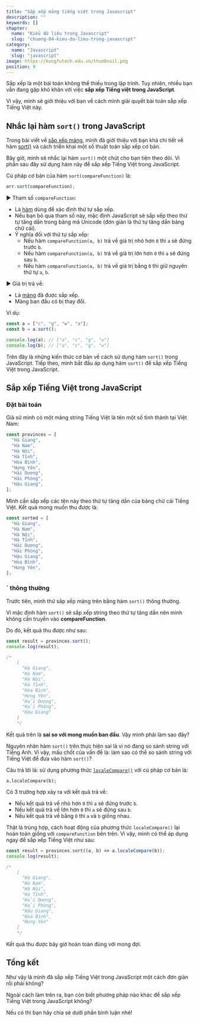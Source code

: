 ```yaml
---
title: "Sắp xếp mảng tiếng việt trong Javascript"
description: ""
keywords: []
chapter:
  name: "Kiểu dữ liệu trong Javascript"
  slug: "chuong-04-kieu-du-lieu-trong-javascript"
category:
  name: "Javascript"
  slug: "javascript"
image: https://kungfutech.edu.vn/thumbnail.png
position: 9
---
```


Sắp xếp là một bài toán không thể thiếu trong lập trình. Tuy nhiên, nhiều bạn vẫn đang gặp khó khăn với việc **sắp xếp Tiếng việt trong JavaScript**.

Vì vậy, mình sẽ giới thiệu với bạn về cách mình giải quyết bài toán sắp xếp Tiếng Việt này.

## Nhắc lại hàm `sort()` trong JavaScript

Trong bài viết về [sắp xếp mảng](/bai-viet/javascript/sap-xep-mang-trong-javascript), mình đã giới thiệu với bạn khá chi tiết về hàm [sort()](https://developer.mozilla.org/en-US/docs/Web/JavaScript/Reference/Global_Objects/Array/sort) và cách triển khai một số thuật toán sắp xếp cơ bản.

Bây giờ, mình sẽ nhắc lại hàm `sort()` một chút cho bạn tiện theo dõi. Vì phần sau đây sử dụng hàm này để sắp xếp Tiếng Việt trong JavaScript.

Cú pháp cơ bản của hàm `sort(compareFunction)` là:

```js
arr.sort(compareFunction);
```

► Tham số `compareFunction`:

- Là [hàm](/bai-viet/javascript/ham-trong-javascript) dùng để xác định thứ tự sắp xếp.
- Nếu bạn bỏ qua tham số này, mặc định JavaScript sẽ sắp xếp theo thứ tự tăng dần trong bảng mã Unicode (đơn giản là thứ tự tăng dần bảng chữ cái).
- Ý nghĩa đối với thứ tự sắp xếp:
  - Nếu hàm `compareFunction(a, b)` trả về giá trị nhỏ hơn `0` thì `a` sẽ đứng trước `b`.
  - Nếu hàm `compareFunction(a, b)` trả về giá trị lớn hơn `0` thì `a` sẽ đứng sau `b`.
  - Nếu hàm `compareFunction(a, b)` trả về giá trị bằng `0` thì giữ nguyên thứ tự `a`, `b`.

► Giá trị trả về:

- Là [mảng](/bai-viet/javascript/mang-array-trong-javascript) đã được sắp xếp.
- Mảng ban đầu có bị thay đổi.

Ví dụ:

```js
const a = ["c", "g", "w", "a"];
const b = a.sort();

console.log(a); // ["a", "c", "g", "w"]
console.log(b); // ["a", "c", "g", "w"]
```

Trên đây là những kiến thức cơ bản về cách sử dụng hàm `sort()` trong JavaScript. Tiếp theo, mình bắt đầu áp dụng hàm `sort()` để sắp xếp Tiếng Việt trong JavaScript.

## Sắp xếp Tiếng Việt trong JavaScript

### Đặt bài toán

Giả sử mình có một mảng string Tiếng Việt là tên một số tỉnh thành tại Việt Nam:

```js
const provinces = [
  "Hà Giang",
  "Hà Nam",
  "Hà Nội",
  "Hà Tĩnh",
  "Hòa Bình",
  "Hưng Yên",
  "Hải Dương",
  "Hải Phòng",
  "Hậu Giang",
];
```

Mình cần sắp xếp các tên này theo thứ tự tăng dần của bảng chữ cái Tiếng Việt. Kết quả mong muốn thu được là:

```js
const sorted = [
  "Hà Giang",
  "Hà Nam",
  "Hà Nội",
  "Hà Tĩnh",
  "Hải Dương",
  "Hải Phòng",
  "Hậu Giang",
  "Hòa Bình",
  "Hưng Yên",
];
```

### ` thông thường

Trước tiên, mình thử sắp xếp mảng trên bằng hàm `sort()` thông thường.

Vì mặc định hàm `sort()` sẽ sắp xếp string theo thứ tự tăng dần nên mình không cần truyền vào **compareFunction**.

Do đó, kết quả thu được như sau:

```js
const result = provinces.sort();
console.log(result);

/*
    [
      "Hà Giang",
      "Hà Nam",
      "Hà Nội",
      "Hà Tĩnh",
      "Hòa Bình",
      "Hưng Yên",
      "Hải Dương",
      "Hải Phòng",
      "Hậu Giang"
    ]
    */
```

Kết quả trên là **sai so với mong muốn ban đầu**. Vậy mình phải làm sao đây?

Nguyên nhân hàm `sort()` trên thực hiện sai là vì nó đang so sánh string với Tiếng Anh. Vì vậy, mấu chốt của vấn đề là: làm sao có thể so sánh string với Tiếng Việt để đưa vào hàm `sort()`?

Câu trả lời là: sử dụng phương thức [`localeCompare()`](https://developer.mozilla.org/en-US/docs/Web/JavaScript/Reference/Global_Objects/String/localeCompare) với cú pháp cơ bản là:

    a.localeCompare(b);

Có 3 trường hợp xảy ra với kết quả trả về:

- Nếu kết quả trả về nhỏ hơn `0` thì `a` sẽ đứng trước `b`.
- Nếu kết quả trả về lớn hơn `0` thì `a` sẽ đứng sau `b`.
- Nếu kết quả trả về bằng `0` thì `a` và `b` giống nhau.

Thật là trùng hợp, cách hoạt động của phương thức `localeCompare()` lại hoàn toàn giống với `compareFunction` bên trên. Vì vậy, mình có thể áp dụng ngay để sắp xếp Tiếng Việt như sau:

```js
const result = provinces.sort((a, b) => a.localeCompare(b));
console.log(result);

/*
    [
      "Hà Giang",
      "Hà Nam",
      "Hà Nội",
      "Hà Tĩnh",
      "Hải Dương",
      "Hải Phòng",
      "Hậu Giang",
      "Hòa Bình",
      "Hưng Yên"
    ]
    */
```

Kết quả thu được bây giờ hoàn toàn đúng với mong đợi.

## Tổng kết

Như vậy là mình đã sắp xếp Tiếng Việt trong JavaScript một cách đơn giản rồi phải không?

Ngoài cách làm trên ra, bạn còn biết phương pháp nào khác để sắp xếp Tiếng Việt trong JavaScript không?

Nếu có thì bạn hãy chia sẻ dưới phần bình luận nhé!
